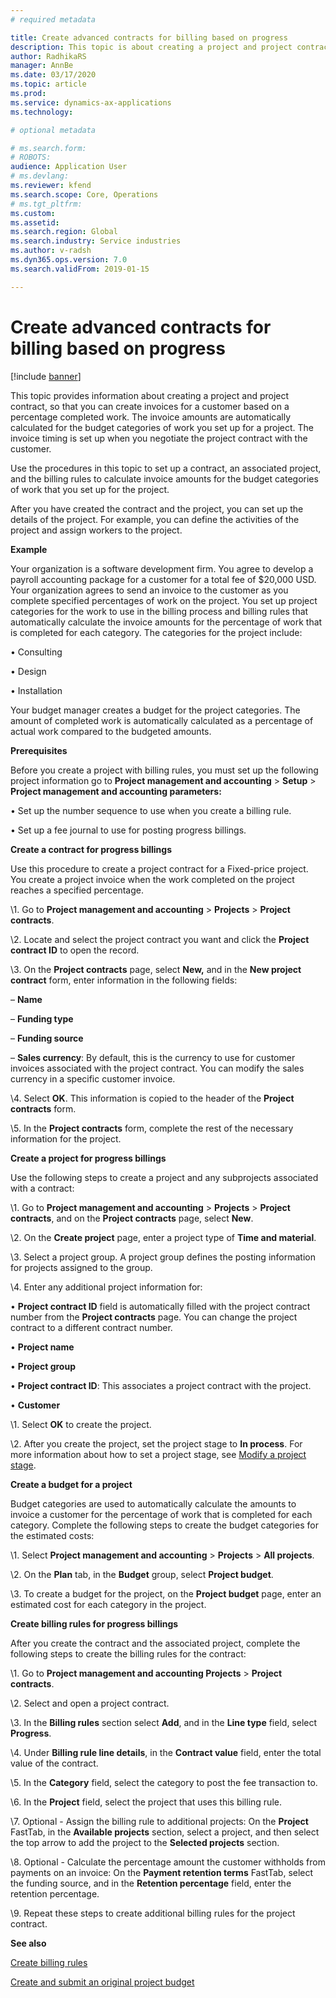 ```yaml
---
# required metadata

title: Create advanced contracts for billing based on progress
description: This topic is about creating a project and project contract, to create invoices based on percentage of work completed.
author: RadhikaRS
manager: AnnBe
ms.date: 03/17/2020
ms.topic: article
ms.prod: 
ms.service: dynamics-ax-applications
ms.technology: 

# optional metadata

# ms.search.form: 
# ROBOTS: 
audience: Application User
# ms.devlang: 
ms.reviewer: kfend
ms.search.scope: Core, Operations
# ms.tgt_pltfrm: 
ms.custom: 
ms.assetid: 
ms.search.region: Global
ms.search.industry: Service industries
ms.author: v-radsh
ms.dyn365.ops.version: 7.0
ms.search.validFrom: 2019-01-15

---
```


# Create advanced contracts for billing based on progress
[!include [banner](../includes/banner.md)]

This topic provides information about creating a project and project contract, so that you can create invoices for a customer based on a percentage completed work. The invoice amounts are automatically calculated for the budget categories of work you set up for a project. The invoice timing is set up when you negotiate the project contract with the customer.

Use the procedures in this topic to set up a contract, an associated project, and the billing rules to calculate invoice amounts for the budget categories of work that you set up for the project.

After you have created the contract and the project, you can set up the details of the project. For example, you can define the activities of the project and assign workers to the project.

**Example**

Your organization is a software development firm. You agree to develop a payroll accounting package for a customer for a total fee of $20,000 USD. Your organization agrees to send an invoice to the customer as you complete specified percentages of work on the project. You set up project categories for the work to use in the billing process and billing rules that automatically calculate the invoice amounts for the percentage of work that is completed for each category. The categories for the project include:

•       Consulting

•       Design

•       Installation

Your budget manager creates a budget for the project categories. The amount of completed work is automatically calculated as a percentage of actual work compared to the budgeted amounts.

**Prerequisites**

Before you create a project with billing rules, you must set up the following project information go to **Project management and accounting** > **Setup** > **Project management and accounting parameters:**

•       Set up the number sequence to use when you create a billing rule.

•       Set up a fee journal to use for posting progress billings.

**Create a contract for progress billings**

Use this procedure to create a project contract for a Fixed-price project. You create a project invoice when the work completed on the project reaches a specified percentage.

\1.     Go to **Project management and accounting** > **Projects** > **Project contracts**.

\2.     Locate and select the project contract you want and click the **Project contract ID** to open the record.

\3.     On the **Project contracts** page, select **New,** and in the **New project contract** form, enter information in the following fields:

–      **Name**

–      **Funding type**

–      **Funding source**

–      **Sales currency**: By default, this is the currency to use for customer invoices associated with the project contract. You can modify the sales currency in a specific customer invoice.

\4.     Select **OK**. This information is copied to the header of the **Project contracts** form.

\5.     In the **Project contracts** form, complete the rest of the necessary information for the project.

**Create a project for progress billings**

Use the following steps to create a project and any subprojects associated with a contract:

\1.     Go to **Project management and accounting** > **Projects** > **Project contracts**, and on the **Project contracts** page, select **New**.

\2.     On the **Create project** page, enter a project type of **Time and material**.

\3.     Select a project group. A project group defines the posting information for projects assigned to the group.

\4.     Enter any additional project information for:

•       **Project contract ID** field is automatically filled with the project contract number from the **Project contracts** page. You can change the project contract to a different contract number.

•       **Project name**

•       **Project group**

•       **Project contract ID**: This associates a project contract with the project.

•       **Customer**

\1.     Select **OK** to create the project.

\2.     After you create the project, set the project stage to **In process**. For more information about how to set a project stage, see [Modify a project stage](https://docs.microsoft.com/en-us/dynamicsax-2012/appuser-itpro/modify-a-project-stage).

**Create a budget for a project**

Budget categories are used to automatically calculate the amounts to invoice a customer for the percentage of work that is completed for each category. Complete the following steps to create the budget categories for the estimated costs:

\1.     Select **Project management and accounting** > **Projects** > **All projects**.

\2.     On the **Plan** tab, in the **Budget** group, select **Project budget**.

\3.     To create a budget for the project, on the **Project budget** page, enter an estimated cost for each category in the project.

**Create billing rules for progress billings**

After you create the contract and the associated project, complete the following steps to create the billing rules for the contract:

\1.     Go to **Project management and accounting Projects** > **Project contracts**.

\2.     Select and open a project contract.

\3.     In the **Billing rules** section select **Add**, and in the **Line type** field, select **Progress**.

\4.     Under **Billing rule line details**, in the **Contract value** field, enter the total value of the contract.

\5.     In the **Category** field, select the category to post the fee transaction to.

\6.     In the **Project** field, select the project that uses this billing rule.

\7.     Optional - Assign the billing rule to additional projects: On the **Project** FastTab, in the **Available projects** section, select a project, and then select the top arrow to add the project to the **Selected projects** section.

\8.     Optional - Calculate the percentage amount the customer withholds from payments on an invoice: On the **Payment retention terms** FastTab, select the funding source, and in the **Retention percentage** field, enter the retention percentage.

\9.     Repeat these steps to create additional billing rules for the project contract.

**See also**

[Create billing rules](https://docs.microsoft.com/en-us/dynamicsax-2012/appuser-itpro/create-billing-rules)

[Create and submit an original project budget](https://docs.microsoft.com/en-us/dynamicsax-2012/appuser-itpro/create-and-submit-an-original-project-budget)

 
